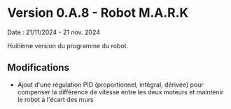 # Version 0.A.8 - Robot M.A.R.K

Date : 21/11/2024 - 21 nov. 2024<br />

Huitième version du programme du robot.

## Modifications

- Ajout d'une régulation PID (proportionnel, intégral, dérivée) pour compenser la différence de vitesse entre les deux moteurs et maintenir le robot à l'écart des murs

